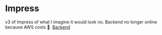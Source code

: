 # Impress

v3 of Impress of what I imagine it would look no. Backend no longer online because AWS costs 🙁.
[Backend](https://github.com/ParthMmm/impress_backend)

